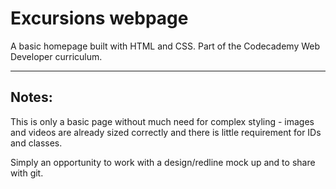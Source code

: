 # Excursions webpage

 A basic homepage built with HTML and CSS. Part of the Codecademy Web Developer curriculum. 

------------

## Notes: 

This is only a basic page without much need for complex styling - images and videos are already sized correctly and there is little requirement for IDs and classes. 

Simply an opportunity to work with a design/redline mock up and to share with git. 

